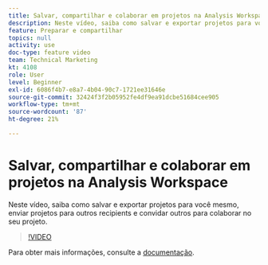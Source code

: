 ```yaml
---
title: Salvar, compartilhar e colaborar em projetos na Analysis Workspace
description: Neste vídeo, saiba como salvar e exportar projetos para você mesmo, enviar projetos para outros recipients e convidar outros para colaborar no seu projeto.
feature: Preparar e compartilhar
topics: null
activity: use
doc-type: feature video
team: Technical Marketing
kt: 4108
role: User
level: Beginner
exl-id: 6086f4b7-e8a7-4b04-90c7-1721ee31646e
source-git-commit: 32424f3f2b05952fe4df9ea91dcbe51684cee905
workflow-type: tm+mt
source-wordcount: '87'
ht-degree: 21%

---
```


# Salvar, compartilhar e colaborar em projetos na Analysis Workspace

Neste vídeo, saiba como salvar e exportar projetos para você mesmo, enviar projetos para outros recipients e convidar outros para colaborar no seu projeto.

>[!VIDEO](https://video.tv.adobe.com/v/30993/?quality=12)

Para obter mais informações, consulte a [documentação](https://docs.adobe.com/content/help/pt-BR/analytics/analyze/analysis-workspace/curate-share/send-schedule-files.html).
